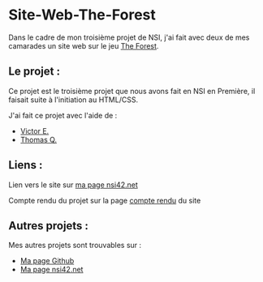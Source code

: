 # Site-Web-The-Forest

Dans le cadre de mon troisième projet de NSI, j'ai fait avec deux de mes camarades un site web sur le jeu [The Forest](https://store.steampowered.com/app/242760/The_Forest/).

## Le projet :

Ce projet est le troisième projet que nous avons fait en NSI en Première, il faisait suite à l'initiation au HTML/CSS.

J'ai fait ce projet avec l'aide de :

* [Victor E.](https://nsi42.net/089/)
* [Thomas Q.](https://nsi42.net/102/)

## Liens :
Lien vers le site sur [ma page nsi42.net](https://nsi42.net/085/web1nsi/)

Compte rendu du projet sur la page [compte rendu](https://nsi42.net/085/web1nsi/cr.html) du site

## Autres projets :

Mes autres projets sont trouvables sur :
 * [Ma page Github](https://github.com/R0baiyn)
 * [Ma page nsi42.net](https://nsi42.net/085/)
